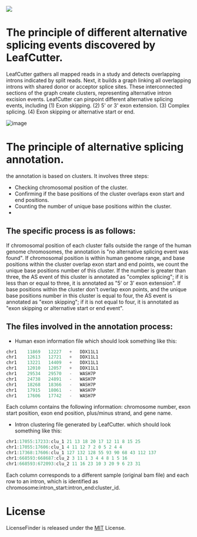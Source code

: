 ![](https://img.shields.io/badge/Python-3.10.2-blue) 
# The principle of different alternative splicing events discovered by LeafCutter.
LeafCutter gathers all mapped reads in a study and detects overlapping introns indicated by split reads. Next, it builds a graph linking all overlapping introns with shared donor or acceptor splice sites. These interconnected sections of the graph create clusters, representing alternative intron excision events. 
LeafCutter can pinpoint different alternative splicing events, including
(1) Exon skipping.
(2) 5' or 3' exon extension.
(3) Complex splicing.
(4) Exon skipping or alternative start or end. 

![image](https://github.com/yujie123-1/Alzheimer-s-Disease-2024/assets/74124083/9a4a3c9d-24a2-4dd4-9720-03b18196c247)

# The principle of alternative splicing annotation.
the annotation is based on clusters. It involves three steps: 
* Checking chromosomal position of the cluster.
* Confirming if the base positions of the cluster overlaps exon start and end positions.
* Counting the number of unique base positions within the cluster.
* 
## The specific process is as follows:
If chromosomal position of each cluster falls outside the range of the human genome chromosomes, the annotation is "no alternative splicing event was found". If chromosomal position is within human genome range, and base positions within the cluster overlap exon start and end points, we count the unique base positions number of this cluster. If the number is greater than three, the AS event of this cluster is annotated as "complex splicing"; if it is less than or equal to three, it is annotated as "5’ or 3’ exon extension". If base positions within the cluster don't overlap exon points, and the unique base positions number in this cluster is equal to four, the AS event is annotated as "exon skipping"; if it is not equal to four, it is annotated as "exon skipping or alternative start or end event". 

## The files involved in the annotation process:
* Human exon information file
which should look something like this:
```swift
chr1	11869	12227	+	DDX11L1
chr1	12613	12721	+	DDX11L1
chr1	13221	14409	+	DDX11L1
chr1	12010	12057	+	DDX11L1
chr1	29534	29570	-	WASH7P
chr1	24738	24891	-	WASH7P
chr1	18268	18366	-	WASH7P
chr1	17915	18061	-	WASH7P
chr1	17606	17742	-	WASH7P
```
Each column contains the following information: chromosome number, exon start position, exon end position, plus/minus strand, and gene name.
* Intron clustering file generated by LeafCutter.
which should look something like this:
```swift
chr1:17055:17233:clu_1 21 13 18 20 17 12 11 8 15 25
chr1:17055:17606:clu_1 4 11 12 7 2 0 5 2 4 4
chr1:17368:17606:clu_1 127 132 128 55 93 90 68 43 112 137
chr1:668593:668687:clu_2 3 11 1 3 4 4 8 1 5 16
chr1:668593:672093:clu_2 11 16 23 10 3 20 9 6 23 31
```
Each column corresponds to a different sample (original bam file) and each row to an intron, which is identified as chromosome:intron_start:intron_end:cluster_id.

# License
LicenseFinder is released under the [MIT](http://www.opensource.org/licenses/mit-license) License. 
